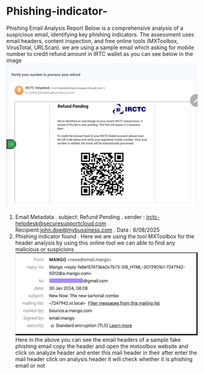 # Phishing-indicator-
Phishing Email Analysis Report Below is a comprehensive analysis of a suspicious email, identifying key phishing indicators. The assessment uses email headers, content inspection, and free online tools (MXToolbox, VirusTotal, URLScan).
we are using a sample email which asking for mobile number  to credit refund amount in IRTC wallet as you can see below in the image 
![image alt](https://github.com/Krishna-kali/Phishing-indicator-/blob/a22e9afa0eb0a3d4d297eed9fa5fea37ab2483f3/Screenshot_2025-08-07-06-23-41-413.png)
1. Email Metadata
. subject: Refund Pending
. sender : irctc-helpdesk@securesupportcloud.com
. Recipient:john.doe@mybussiness.com
. Data : 6/08/2025
2. Phishing indicator found
. Here we are using the tool MXToolbox for the header analysis by using this online tool we can able to find any malicious or suspicions 
![image alt](https://github.com/Krishna-kali/Phishing-indicator-/blob/9e10bee7717e3a98b1c20be2c35b99e993c28810/Screenshot_2025-08-07-07-14-30-013.png)
Here in the above you can see the email headers of a sample fake phishing email copy the header and open the mxtoolbox website and click on analyze header and enter this mail header in their after enter the mail header click on analysis header it will check whether it is phishing email or not 
